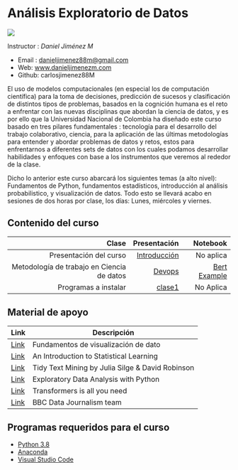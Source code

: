 # Análisis Exploratorio de Datos 

![](https://camo.githubusercontent.com/eaf6d00cab4f08bc322ccbf97174c3fe9ebf0e563ee4a94dbd1e8ce5930ac489/68747470733a2f2f636f6e666c6963746f732d616d6269656e74616c65732e6e65742f6f63615f62642f696d672f4c6f676f253230554e2e6a7067)

Instructor : *Daniel Jiménez M*

* Email : danieljimenez88m@gmail.com
* Web: www.danieljimenezm.com
* Github: carlosjimenez88M


El uso de modelos computacionales (en especial los de computación científica) para la toma de decisiones, predicción de sucesos y clasificación de distintos tipos de problemas, basados en la cognición humana es el reto a enfrentar con las nuevas disciplinas que abordan la ciencia de datos, y es por ello que la Universidad Nacional de Colombia  ha diseñado este curso basado en tres pilares fundamentales : tecnología para el desarrollo del trabajo colaborativo, ciencia, para la aplicación de las últimas metodologías para entender y abordar problemas de datos y retos, estos para enfrentarnos a diferentes sets de datos con los cuales podamos desarrollar habilidades y enfoques con base a los instrumentos que veremos al rededor de la clase. 


Dicho lo anterior este curso abarcará los siguientes temas (a alto nivel): Fundamentos de Python, fundamentos estadísticos, introducción al análisis probabilistico, y visualización de datos. Todo esto se llevará acabo en sesiones de dos horas por clase, los días: Lunes, miércoles y viernes.


## Contenido del curso

|Clase|Presentación|Notebook|
|-----:|-----------:|------:|
|Presentación del curso|[Introducción](https://github.com/carlosjimenez88M/EDA_Course/blob/master/presentaciones/clase0.pdf)|No aplica|
|Metodología de trabajo en Ciencia de datos|[Devops](https://github.com/carlosjimenez88M/EDA_Course/blob/master/presentaciones/clase0.1.pdf)|[Bert Example](https://colab.research.google.com/drive/1lkCDwp84CVZtBxzrQiMmAwLt8aCqnQMv?authuser=1#scrollTo=xFER1f6SR3my)|
|Programas a instalar|[clase1](https://github.com/carlosjimenez88M/EDA_Course/blob/master/presentaciones/clase1.1.pdf)|No Aplica|

## Material de apoyo


| Link | Descripción |
| --- | --- |
| [Link](https://serialmentor.com/dataviz/) | Fundamentos de visualización de dato|
| [Link](https://www.statlearning.com/) | An Introduction to Statistical Learning |
| [Link](https://www.tidytextmining.com/) | Tidy Text Mining by Julia Silge & David Robinson |
| [Link](https://www.amazon.com/-/es/Suresh-Kumar-Mukhiya/dp/1789537258) | Exploratory Data Analysis with Python|
| [Link](https://arxiv.org/abs/1706.03762) | Transformers is all you need |
 [Link](https://medium.com/bbc-visual-and-data-journalism/how-the-bbc-visual-and-data-journalism-team-works-with-graphics-in-r-ed0b35693535) | BBC Data Journalism team |

## Programas requeridos para el curso

* [Python 3.8](https://www.python.org/downloads/macos/)
* [Anaconda](https://www.anaconda.com/products/individual)
* [Visual Studio Code](https://code.visualstudio.com/download)







